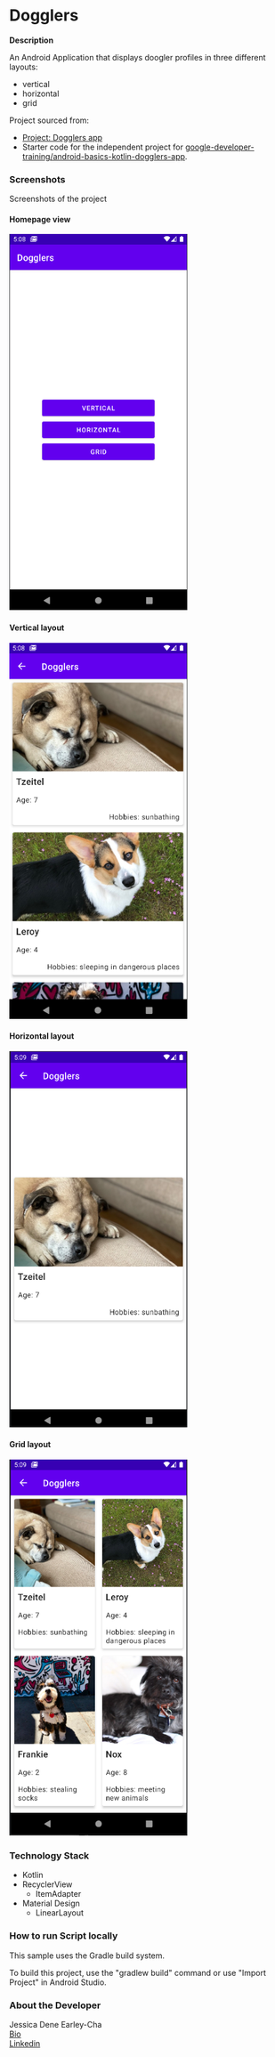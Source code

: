 Dogglers 
==================================

**Description**

An Android Application that displays doogler profiles in three different layouts:
- vertical
- horizontal
- grid


Project sourced from:
- [Project: Dogglers app](https://developer.android.com/codelabs/basic-android-kotlin-training-project-dogglers-app)
- Starter code for the independent project for [google-developer-training/android-basics-kotlin-dogglers-app](https://github.com/google-developer-training/android-basics-kotlin-dogglers-app/tree/main).

### Screenshots
Screenshots of the project

#### Homepage view
<img src="screenshots/homepage.png" width="320" height="676" alt="Screenshot"/>

#### Vertical layout
<img src="screenshots/vertical.png" width="320" height="676" alt="Screenshot"/>

#### Horizontal layout
<img src="screenshots/horizontal.png" width="320" height="676" alt="Screenshot"/>

#### Grid layout
<img src="screenshots/grid.png" width="320" height="676" alt="Screenshot"/>

### Technology Stack

- Kotlin
- RecyclerView
    - ItemAdapter
- Material Design
    - LinearLayout

### How to run Script locally

This sample uses the Gradle build system.

To build this project, use the "gradlew build" command or use "Import Project" in Android Studio.


### About the Developer
Jessica Dene Earley-Cha    
[Bio](https://www.jessicadeneearley-cha.com/jessica)   
[Linkedin](https://www.linkedin.com/in/jessicaearley)    